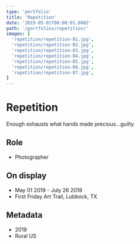 ```yaml
---
type: 'portfolio'
title: 'Repetition'
date: '2019-05-01T00:00:01.000Z'
path: '/portfolios/repetition/'
images: [
  'repetition/repetition-01.jpg',
  'repetition/repetition-02.jpg',
  'repetition/repetition-03.jpg',
  'repetition/repetition-04.jpg',
  'repetition/repetition-05.jpg',
  'repetition/repetition-06.jpg',
  'repetition/repetition-07.jpg',
]
---
```


# Repetition

Enough exhausts what hands made precious...guilty

## Role

- Photographer

## On display

- May 01 2019 - July 26 2019
- First Friday Art Trail, Lubbock, TX

## Metadata

- 2019
- Rural US
